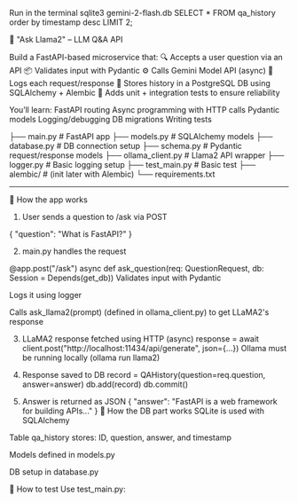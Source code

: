 Run in the terminal
sqlite3 gemini-2-flash.db
SELECT * FROM qa_history order by timestamp desc LIMIT 2;




🧠 "Ask Llama2" – LLM Q&A API

Build a FastAPI-based microservice that:
🔍 Accepts a user question via an API
📦 Validates input with Pydantic
⚙️ Calls Gemini Model API (async)
📝 Logs each request/response
💾 Stores history in a PostgreSQL DB using SQLAlchemy + Alembic
🧪 Adds unit + integration tests to ensure reliability


You’ll learn:
FastAPI routing
Async programming with HTTP calls
Pydantic models
Logging/debugging
DB migrations
Writing tests


├── main.py                # FastAPI app
├── models.py              # SQLAlchemy models
├── database.py            # DB connection setup
├── schema.py              # Pydantic request/response models
├── ollama_client.py       # Llama2 API wrapper
├── logger.py              # Basic logging setup
├── test_main.py           # Basic test
├── alembic/               # (init later with Alembic)
└── requirements.txt


 - - - - - - - - - - - - - - - - - - - - - - - - - - - - - - - - - - - - - - - - - - - - - - - - - - - - - - - - - - - - - - - - - - - - - - - - - - - - - - - - - - - - - - - - - - - - - - - - - - - - - - - - - - - - - - - - - - - - - - - - - - - - - - - - - - - - - - - - - - - - - - - - - - - - - - - - - - - - - - - - - - - - - - - - - - - - - - - - - - - - - - - - - - - - - - - - - - - - - - - - - - - - - - - - - - - - - - - - - - - - - - - - - - - - - - - - - - - - - - - - - - - - - - - - - - - - - - - - - - - - - - - - - - - - - - - - - - - - - - - - - - - - - - - - - - - - - - - - - - - - - - - - - - - - - - - - - - - - - - - - - - - - - - - - - - - - - - - - - - - - - - - - - - - - - - - - - - - - - - - - - - - - - - - - - - - - - - - - - - - - - - - - - - - - - - - - - - - - - - - - - - - - - - - - - - - - - - - - - - - - - - - - - - - - - - - - - - - - - - - - - - - - - - - - - - - - - - - - - - - - - - - - - - - - - - - - - - - - - - - - - - - - - - - - - - - - - - - - - - - - - - - - - - - - - - - - - - - - - - - - - - - - - - - - - - - - - - - - - - - - - - - - - - - - - - - - - - - - - - - - - - - - - - - - - - - - - - - - - - - - - - - - - - - - - - - - - - - - - - - - - - - - - - - - - - - - - - - - - - - - - - - - - - - - - - - - - - - - - - - - - - - - - - - - - - - - - - - - - - - - - - - - - - - - - - - - - - - - - - - - - - - - - - - - - - - - - - - - - - - - - - - - - - - - - - - - - - - - - - - - - - - - - - - - - - - - - - - - - - - - - - - - - - - - - - - - - - - - - - - - - - - - - - - - - - 


 🧠 How the app works
1. User sends a question to /ask via POST

{
  "question": "What is FastAPI?"
}

2. main.py handles the request

@app.post("/ask")
async def ask_question(req: QuestionRequest, db: Session = Depends(get_db))
Validates input with Pydantic

Logs it using logger

Calls ask_llama2(prompt) (defined in ollama_client.py) to get LLaMA2's response

3. LLaMA2 response fetched using HTTP (async)
response = await client.post("http://localhost:11434/api/generate", json={...})
Ollama must be running locally (ollama run llama2)

4. Response saved to DB
record = QAHistory(question=req.question, answer=answer)
db.add(record)
db.commit()

5. Answer is returned as JSON
{
  "answer": "FastAPI is a web framework for building APIs..."
}
💽 How the DB part works
SQLite is used with SQLAlchemy

Table qa_history stores: ID, question, answer, and timestamp

Models defined in models.py

DB setup in database.py

🧪 How to test
Use test_main.py:
